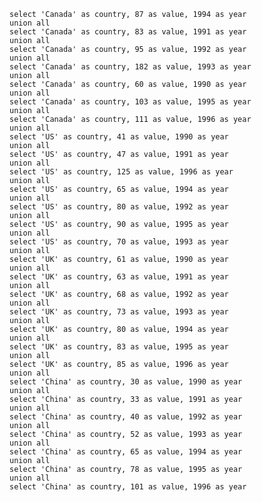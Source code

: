 ```simpler_bar_unordered
select 'Canada' as country, 87 as value, 1994 as year
union all
select 'Canada' as country, 83 as value, 1991 as year
union all
select 'Canada' as country, 95 as value, 1992 as year
union all
select 'Canada' as country, 182 as value, 1993 as year
union all
select 'Canada' as country, 60 as value, 1990 as year
union all
select 'Canada' as country, 103 as value, 1995 as year
union all
select 'Canada' as country, 111 as value, 1996 as year
union all
select 'US' as country, 41 as value, 1990 as year
union all
select 'US' as country, 47 as value, 1991 as year
union all
select 'US' as country, 125 as value, 1996 as year
union all
select 'US' as country, 65 as value, 1994 as year
union all
select 'US' as country, 80 as value, 1992 as year
union all
select 'US' as country, 90 as value, 1995 as year
union all
select 'US' as country, 70 as value, 1993 as year
union all
select 'UK' as country, 61 as value, 1990 as year
union all
select 'UK' as country, 63 as value, 1991 as year
union all
select 'UK' as country, 68 as value, 1992 as year
union all
select 'UK' as country, 73 as value, 1993 as year
union all
select 'UK' as country, 80 as value, 1994 as year
union all
select 'UK' as country, 83 as value, 1995 as year
union all
select 'UK' as country, 85 as value, 1996 as year
union all
select 'China' as country, 30 as value, 1990 as year
union all
select 'China' as country, 33 as value, 1991 as year
union all
select 'China' as country, 40 as value, 1992 as year
union all
select 'China' as country, 52 as value, 1993 as year
union all
select 'China' as country, 65 as value, 1994 as year
union all
select 'China' as country, 78 as value, 1995 as year
union all
select 'China' as country, 101 as value, 1996 as year
```

<BarChart data={data.simpler_bar_unordered} x=year y=value series=country type=stacked100 yAxisTitle=true/>

<Chart data={simpler_bar_unordered} x=year y=value series=country >
    <Bar type=stacked100/>
</Chart>

<AreaChart data={data.simpler_bar_unordered} x=year y=value series=country type=stacked100/>
